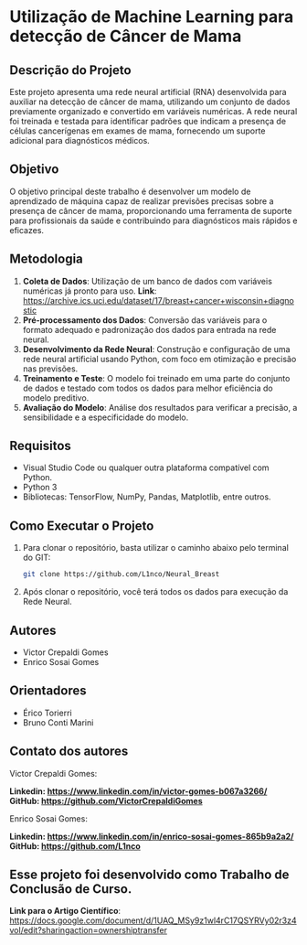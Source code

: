 # Utilização de Machine Learning para detecção de Câncer de Mama

## Descrição do Projeto

Este projeto apresenta uma rede neural artificial (RNA) desenvolvida para auxiliar na detecção de câncer de mama, utilizando um conjunto de dados previamente organizado e convertido em variáveis numéricas. A rede neural foi treinada e testada para identificar padrões que indicam a presença de células cancerígenas em exames de mama, fornecendo um suporte adicional para diagnósticos médicos.

## Objetivo

O objetivo principal deste trabalho é desenvolver um modelo de aprendizado de máquina capaz de realizar previsões precisas sobre a presença de câncer de mama, proporcionando uma ferramenta de suporte para profissionais da saúde e contribuindo para diagnósticos mais rápidos e eficazes.

## Metodologia

1. **Coleta de Dados**: Utilização de um banco de dados com variáveis numéricas já pronto para uso. **Link**: https://archive.ics.uci.edu/dataset/17/breast+cancer+wisconsin+diagnostic
2. **Pré-processamento dos Dados**: Conversão das variáveis para o formato adequado e padronização dos dados para entrada na rede neural.
3. **Desenvolvimento da Rede Neural**: Construção e configuração de uma rede neural artificial usando Python, com foco em otimização e precisão nas previsões.
4. **Treinamento e Teste**: O modelo foi treinado em uma parte do conjunto de dados e testado com todos os dados para melhor eficiência do modelo preditivo. 
5. **Avaliação do Modelo**: Análise dos resultados para verificar a precisão, a sensibilidade e a especificidade do modelo.


## Requisitos

- Visual Studio Code ou qualquer outra plataforma compatível com Python.
- Python 3
- Bibliotecas: TensorFlow, NumPy, Pandas, Matplotlib, entre outros.

## Como Executar o Projeto

1. Para clonar o repositório, basta utilizar o caminho abaixo pelo terminal do GIT:
   ```bash
   git clone https://github.com/L1nco/Neural_Breast
   ```

2. Após clonar o repositório, você terá todos os dados para execução da Rede Neural.

## Autores

- Victor Crepaldi Gomes 
- Enrico Sosai Gomes

## Orientadores

- Érico Torierri
- Bruno Conti Marini

## Contato dos autores 

Victor Crepaldi Gomes: 

**Linkedin: https://www.linkedin.com/in/victor-gomes-b067a3266/**  
**GitHub: https://github.com/VictorCrepaldiGomes**

Enrico Sosai Gomes: 

**Linkedin: https://www.linkedin.com/in/enrico-sosai-gomes-865b9a2a2/**  
**GitHub: https://github.com/L1nco**

## Esse projeto foi desenvolvido como Trabalho de Conclusão de Curso. 

**Link para o Artigo Científico**: https://docs.google.com/document/d/1UAQ_MSy9z1wl4rC17QSYRVy02r3z4vol/edit?sharingaction=ownershiptransfer



